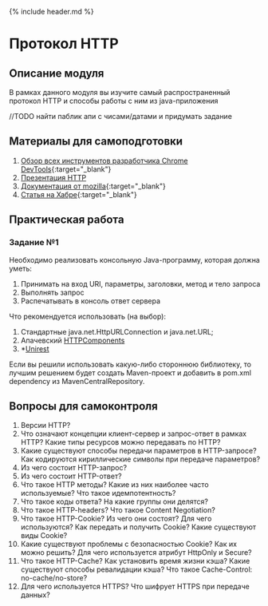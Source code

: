{% include header.md %}

Протокол HTTP
====================

Описание модуля
---------------------
В рамках данного модуля вы изучите самый распространенный протокол HTTP и способы работы с ним из java-приложения

//TODO найти паблик апи с чисами/датами и придумать задание

Материалы для самоподготовки
---------------------
1. [Обзор всех инструментов разработчика Chrome DevTools](https://habr.com/ru/company/simbirsoft/blog/337116/){:target="_blank"}
1. [Презентация HTTP](./presentations/HTTP.pdf)
1. [Документация от mozilla](https://developer.mozilla.org/ru/docs/Web/HTTP){:target="_blank"}
1. [Статья на Хабре](https://habr.com/ru/post/215117/){:target="_blank"}

Практическая работа
---------------------

### Задание №1
Необходимо реализовать консольную Java-программу, которая должна уметь:
1. Принимать на вход URI, параметры, заголовки, метод и тело запроса
1. Выполнять запрос
1. Распечатывать в консоль ответ сервера

Что рекомендуется использовать (на выбор):
1. Стандартные java.net.HttpURLConnection и java.net.URL;
1. Апачевский [HTTPComponents](https://hc.apache.org/httpcomponents-core-ga/tutorial/html/)
1. *[Unirest](http://unirest.io/java.html)

Если вы решили использовать какую-либо стороннюю библиотеку, то лучшим решением будет создать
Maven-проект и добавить в pom.xml dependency из MavenCentralRepository.

Вопросы для самоконтроля
---------------------
1. Версии HTTP?
1. Что означают концепции клиент-сервер и запрос-ответ в рамках HTTP? Какие типы ресурсов
можно передавать по HTTP?
1. Какие существуют способы передачи параметров в HTTP-запросе? Как кодируются кириллические
символы при передаче параметров?
1. Из чего состоит HTTP-запрос?
1. Из чего состоит HTTP-ответ?
1. Что такое HTTP методы? Какие из них наиболее часто используемые? Что такое идемпотентность?
1. Что такое коды ответа? На какие группы они делятся?
1. Что такое HTTP-headers? Что такое Content Negotiation?
1. Что такое HTTP-Cookie? Из чего они состоят? Для чего используются? Как передать и получить
Cookie? Какие существуют виды Cookie?
1. Какие существуют проблемы с безопасностью Cookie? Как их можно решить? Для чего
используется атрибут HttpOnly и Secure?
1. Что такое HTTP-Cache? Как установить время жизни кэша? Какие существуют способы
ревалидации кэша? Что такое Cache-Control: no-cache/no-store?
1. Для чего используется HTTPS? Что шифрует HTTPS при передаче данных?
